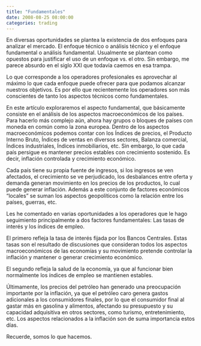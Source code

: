 ```yaml
---
title: "Fundamentales"
date: 2008-08-25 08:00:00
categories: trading
---
```

En diversas oportunidades se plantea la existencia de dos enfoques para analizar el mercado. El enfoque técnico o análisis técnico y el enfoque fundamental o análisis fundamental. Usualmente se plantean como opuestos para justificar el uso de un enfoque vs. el otro. Sin embargo, me parece absurdo en el siglo XXI que todavía caemos en esa trampa.

Lo que corresponde a los operadores profesionales es aprovechar al máximo lo que cada enfoque puede ofrecer para que podamos alcanzar nuestros objetivos. Es por ello que recientemente los operadores son más conscientes de tanto los aspectos técnicos como fundamentales.

En este artículo exploraremos el aspecto fundamental, que básicamente consiste en el análisis de los aspectos macroeconómicos de los países. Para hacerlo más complejo aún, ahora hay grupos o bloques de países con moneda en común como la zona europea.
Dentro de los aspectos macroeconómicos podemos contar con los Índices de precios, el Producto Interno Bruto, Índices de ventas en diversos sectores, Balanza comercial,  Índices industriales, Índices inmobiliarios, etc. Sin embargo, lo que cada país persigue es mantener precios estables con crecimiento sostenido. Es decir, inflación controlada y crecimiento económico.

Cada país tiene su propia fuente de ingresos, si los ingresos se ven afectados, el crecimiento se ve perjudicado, los desbalances entre oferta y demanda generan movimiento en los precios de los productos, lo cual puede generar inflación. Además a este conjunto de factores económicos “locales” se suman los aspectos geopolíticos como la relación entre los países, guerras, etc.

Les he comentado en varias oportunidades a los operadores que le hago seguimiento principalmente a dos factores fundamentales: Las tasas de interés y los índices de empleo.

El primero refleja la tasa de interés fijada por los Bancos Centrales. Estas tasas son el resultado de discusiones que consideran todos los aspectos macroeconómicos de las economías y su movimiento pretende controlar la inflación y mantener o generar crecimiento económico.

El segundo refleja la salud de la economía, ya que al funcionar bien normalmente los índices de empleo se mantienen estables.

Últimamente, los precios del petróleo han generado una preocupación importante por la inflación, ya que el petróleo caro genera gastos adicionales a los consumidores finales, por lo que el consumidor final al gastar más en gasolina y alimentos, afectando su presupuesto y su capacidad adquisitiva en otros sectores, como turismo, entretenimiento, etc. Los aspectos relacionados a la inflación son de suma importancia estos días.

Recuerde, somos lo que hacemos.